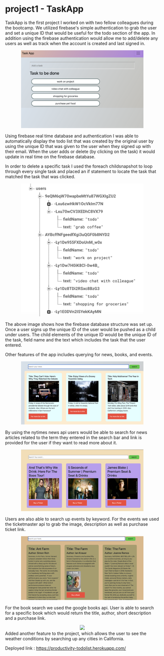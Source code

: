 # project1 - TaskApp

TaskApp is the first project I worked on with two fellow colleagues during the bootcamp. 
We utilized firebase's simple authentication to grab the user and set a unique ID that would
be useful for the todo section of the app. In addition using the firebase authentication would allow me to add/delete any users as well as track when the account is created and last signed in.

<div align="center">
    <img src="assets/images/todo.png" width="400px"</img> 
</div>

Using firebase real time database and authentication I was able to automatically display the todo list that was created by the original user by using the unique ID that was given to the user when they signed up with their email. When the user adds or delete (by clicking on the task) it would update in real time on the firebase database. 

In order to delete a specific task I used the foreach childsnapshot to loop through every single task and placed an if statement to locate the task that matched the task that was clicked. 

<div align="center">
    <img src="assets/images/firebase.png" width="400px"</img> 
</div>

The above image shows how the firebase database structure was set up. Once a user signs up the unique ID of the user would be pushed as a child under users. The child elements of the unique ID would be the unique ID of the task, field name and the text which includes the task that the user entered. 


Other features of the app includes querying for news, books, and events.
<div align="center">
    <img src="assets/images/news.png" width="400px"</img> 
</div>

By using the nytimes news api users would be able to search for news articles related to the term they entered in the search bar and link is provided for the user if they want to read more about it. 

<div align="center">
    <img src="assets/images/events.png" width="400px"</img> 
</div>

Users are also able to search up events by keyword. For the events we used the ticketmaster api to grab the image, description as well as purchase ticket link. 

<div align="center">
    <img src="assets/images/books.png" width="400px"</img> 
</div>

For the book search we used the google books api. User is able to search for a specific book which would return the title, author, short description and a purchase link.

<div align="center">
    <img src="assets/images/weather.png" width="400px"</img> 
</div>
Added another feature to the project, which allows the user to see the weather conditions by searching up any cities in California. 

Deployed link : https://productivity-todolist.herokuapp.com/
